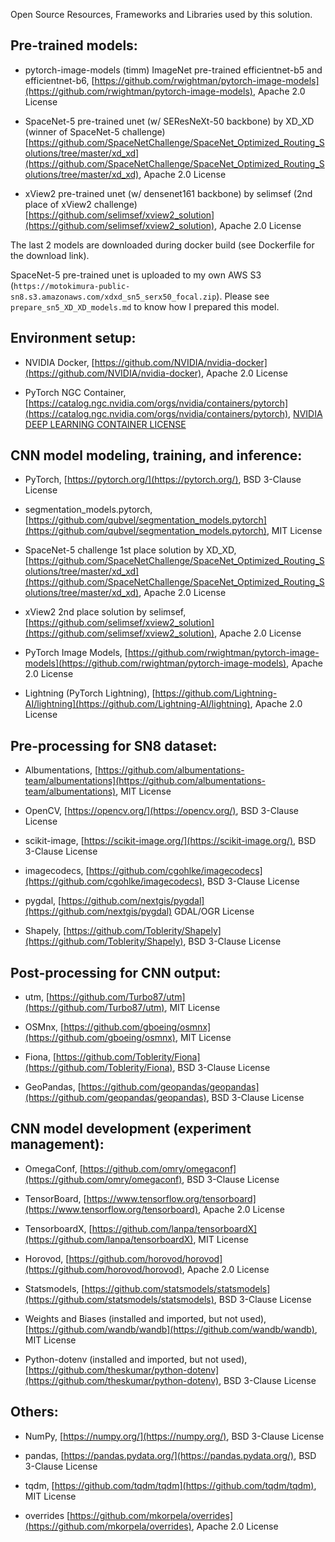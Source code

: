 Open Source Resources, Frameworks and Libraries used by this solution.

## Pre-trained models:

-   pytorch-image-models (timm) ImageNet pre-trained efficientnet-b5 and efficientnet-b6,
    [https://github.com/rwightman/pytorch-image-models](https://github.com/rwightman/pytorch-image-models),
    Apache 2.0 License

-   SpaceNet-5 pre-trained unet (w/ SEResNeXt-50 backbone) by XD_XD (winner of SpaceNet-5 challenge)
    [https://github.com/SpaceNetChallenge/SpaceNet_Optimized_Routing_Solutions/tree/master/xd_xd](https://github.com/SpaceNetChallenge/SpaceNet_Optimized_Routing_Solutions/tree/master/xd_xd),
    Apache 2.0 License

-   xView2 pre-trained unet (w/ densenet161 backbone) by selimsef (2nd place of xView2 challenge)
    [https://github.com/selimsef/xview2_solution](https://github.com/selimsef/xview2_solution),
    Apache 2.0 License

The last 2 models are downloaded during docker build (see Dockerfile for the download link).

SpaceNet-5 pre-trained unet is uploaded to my own AWS S3 (`https://motokimura-public-sn8.s3.amazonaws.com/xdxd_sn5_serx50_focal.zip`).
Please see `prepare_sn5_XD_XD_models.md` to know how I prepared this model.

## Environment setup:

-   NVIDIA Docker,
    [https://github.com/NVIDIA/nvidia-docker](https://github.com/NVIDIA/nvidia-docker),
    Apache 2.0 License

-   PyTorch NGC Container,
    [https://catalog.ngc.nvidia.com/orgs/nvidia/containers/pytorch](https://catalog.ngc.nvidia.com/orgs/nvidia/containers/pytorch), 
    [NVIDIA DEEP LEARNING CONTAINER LICENSE](https://developer.download.nvidia.com/licenses/NVIDIA_Deep_Learning_Container_License.pdf?8-4yoqobo3sABIk5HIXNCgHbxf9BoyjA67FpiMeufj88VoUNCKPK29cHYJYxyB1bMD5IL0KosS5LsOZ1NJHnRXe_KAUUScf0d7BZIyE8PfDUV__-vMLKGWpSkd536BFWbrK6EYsrXhLrrfAOZfvmGhI4&t=eyJscyI6ImdzZW8iLCJsc2QiOiJodHRwczpcL1wvd3d3Lmdvb2dsZS5jb21cLyJ9)

## CNN model modeling, training, and inference:

-   PyTorch,
    [https://pytorch.org/](https://pytorch.org/),
    BSD 3-Clause License

-   segmentation_models.pytorch,
    [https://github.com/qubvel/segmentation_models.pytorch](https://github.com/qubvel/segmentation_models.pytorch),
    MIT License

-   SpaceNet-5 challenge 1st place solution by XD_XD,
    [https://github.com/SpaceNetChallenge/SpaceNet_Optimized_Routing_Solutions/tree/master/xd_xd](https://github.com/SpaceNetChallenge/SpaceNet_Optimized_Routing_Solutions/tree/master/xd_xd),
    Apache 2.0 License

-   xView2 2nd place solution by selimsef,
    [https://github.com/selimsef/xview2_solution](https://github.com/selimsef/xview2_solution),
    Apache 2.0 License

-   PyTorch Image Models,
    [https://github.com/rwightman/pytorch-image-models](https://github.com/rwightman/pytorch-image-models),
    Apache 2.0 License

-   Lightning (PyTorch Lightning),
    [https://github.com/Lightning-AI/lightning](https://github.com/Lightning-AI/lightning),
    Apache 2.0 License

## Pre-processing for SN8 dataset:

-   Albumentations,
    [https://github.com/albumentations-team/albumentations](https://github.com/albumentations-team/albumentations),
    MIT License

-   OpenCV,
    [https://opencv.org/](https://opencv.org/),
    BSD 3-Clause License

-   scikit-image,
    [https://scikit-image.org/](https://scikit-image.org/),
    BSD 3-Clause License

-   imagecodecs,
    [https://github.com/cgohlke/imagecodecs](https://github.com/cgohlke/imagecodecs),
    BSD 3-Clause License

-   pygdal,
    [https://github.com/nextgis/pygdal](https://github.com/nextgis/pygdal)
    GDAL/OGR License

-   Shapely,
    [https://github.com/Toblerity/Shapely](https://github.com/Toblerity/Shapely),
    BSD 3-Clause License

## Post-processing for CNN output:

-   utm,
    [https://github.com/Turbo87/utm](https://github.com/Turbo87/utm),
    MIT License

-   OSMnx,
    [https://github.com/gboeing/osmnx](https://github.com/gboeing/osmnx),
    MIT License

-   Fiona,
    [https://github.com/Toblerity/Fiona](https://github.com/Toblerity/Fiona),
    BSD 3-Clause License

-   GeoPandas,
    [https://github.com/geopandas/geopandas](https://github.com/geopandas/geopandas),
    BSD 3-Clause License

## CNN model development (experiment management):

-   OmegaConf,
    [https://github.com/omry/omegaconf](https://github.com/omry/omegaconf),
    BSD 3-Clause License

-   TensorBoard,
    [https://www.tensorflow.org/tensorboard](https://www.tensorflow.org/tensorboard),
    Apache 2.0 License

-   TensorboardX,
    [https://github.com/lanpa/tensorboardX](https://github.com/lanpa/tensorboardX),
    MIT License

-   Horovod,
    [https://github.com/horovod/horovod](https://github.com/horovod/horovod),
    Apache 2.0 License

-   Statsmodels,
    [https://github.com/statsmodels/statsmodels](https://github.com/statsmodels/statsmodels),
    BSD 3-Clause License

-   Weights and Biases (installed and imported, but not used),
    [https://github.com/wandb/wandb](https://github.com/wandb/wandb),
    MIT License

-   Python-dotenv (installed and imported, but not used),
    [https://github.com/theskumar/python-dotenv](https://github.com/theskumar/python-dotenv),
    BSD 3-Clause License

## Others:

-   NumPy,
    [https://numpy.org/](https://numpy.org/),
    BSD 3-Clause License

-   pandas,
    [https://pandas.pydata.org/](https://pandas.pydata.org/),
    BSD 3-Clause License

-   tqdm,
    [https://github.com/tqdm/tqdm](https://github.com/tqdm/tqdm),
    MIT License

-   overrides
    [https://github.com/mkorpela/overrides](https://github.com/mkorpela/overrides),
    Apache 2.0 License
